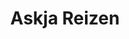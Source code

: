 ---
title: Askja Reizen
role: Visual / UX Designer
technologies: Adobe, Marvel app<br>HTML5, CSS3, JS
when: 2015 – 2016
description: Space, silence and impressive nature have been the basis of Askja Reizen for more than twenty years. It is a concept that appeals to more and more people. No wonder, because an active nature holiday is a relief to counterbalance the hustle and bustle of everyday life.
hero: /assets/img/uploads/ar-hero.jpg
section:
    - img: /assets/img/uploads/ar-4.svg
    - img: /assets/img/uploads/ar-3.svg
    - title: Plentiful images
      description: Askja asked me to renew their website from head to toe. A huge product database of travel experiences was a welcome starting point. An extensive card sorting session has served as the basis of the user experience.
      img: /assets/img/uploads/ar-1.jpg
    - img: /assets/img/uploads/ar-2.jpg
    - img: /assets/img/uploads/ar-5.jpg
      class: mb-0
    - img: /assets/img/uploads/ar-6.jpg
      class: mb-0
    - img: /assets/img/uploads/ar-7.jpg
      class: mb-0
    - img: /assets/img/uploads/ar-8.jpg
      class: mb-0
    - img: /assets/img/uploads/ar-9.jpg
---